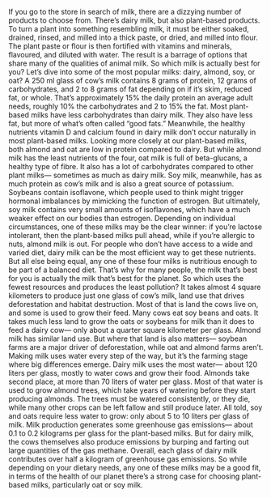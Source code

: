 If you go to the store in search of milk, there are a dizzying number  of products to choose from. There’s dairy milk,  but also plant-based products. To turn a plant into something resembling milk, it must be either soaked, drained, rinsed, and milled into a thick paste, or dried, and milled into flour. The plant paste or flour is then  fortified with vitamins and minerals, flavoured, and diluted with water. The result is a barrage of options that share many of the qualities of animal milk. So which milk is actually best for you? Let’s dive into some of the most  popular milks: dairy, almond, soy, or oat? A 250 ml glass of cow’s milk contains 8 grams of protein, 12 grams of carbohydrates,  and 2 to 8 grams of fat depending on if it’s skim,  reduced fat, or whole. That’s approximately 15%  the daily protein an average adult needs, roughly 10% the carbohydrates and 2 to 15% the fat. Most plant-based milks have  less carbohydrates than dairy milk. They also have less fat, but more of what’s often called “good fats.” Meanwhile, the healthy nutrients vitamin D and calcium found in dairy milk don’t occur naturally  in most plant-based milks. Looking more closely  at our plant-based milks, both almond and oat are low  in protein compared to dairy. But while almond milk has the least nutrients of the four, oat milk is full of beta-glucans,  a healthy type of fibre. It also has a lot of carbohydrates compared to other plant milks— sometimes as much as dairy milk. Soy milk, meanwhile,  has as much protein as cow’s milk and is also a great source of potassium. Soybeans contain isoflavone, which people used to think  might trigger hormonal imbalances by mimicking the function of estrogen. But ultimately, soy milk contains very small amounts of isoflavones, which have a much weaker effect on our bodies than estrogen. Depending on individual circumstances, one of these milks may be the clear winner: if you’re lactose intolerant,  then the plant-based milks pull ahead, while if you’re allergic to nuts, almond milk is out. For people who don’t have access  to a wide and varied diet, dairy milk can be the most efficient way to get these nutrients. But all else being equal,  any one of these four milks is nutritious enough to be part  of a balanced diet. That’s why for many people,  the milk that’s best for you is actually the milk  that’s best for the planet. So which uses the fewest resources and produces the least pollution? It takes almost 4 square kilometers to produce just one glass of cow’s milk, land use that drives deforestation and habitat destruction. Most of that is land the cows live on, and some is used to grow their feed. Many cows eat soy beans and oats. It takes much less land to grow  the oats or soybeans for milk than it does to feed a dairy cow— only about a quarter square kilometer per glass. Almond milk has similar land use. But where that land is also matters— soybean farms are a major driver of deforestation, while oat and almond farms aren’t. Making milk uses water  every step of the way, but it’s the farming stage  where big differences emerge. Dairy milk uses the most water— about 120 liters per glass, mostly to water cows  and grow their food. Almonds take second place, at more than 70 liters of water per glass. Most of that water is used to grow almond trees, which take years of watering before they start producing almonds. The trees must be watered consistently, or they die, while many other crops can be left fallow and still produce later. All told, soy and oats require less  water to grow: only about 5 to 10 liters  per glass of milk. Milk production generates some greenhouse gas emissions— about 0.1 to 0.2 kilograms per glass  for the plant-based milks. But for dairy milk, the cows themselves  also produce emissions by burping and farting out large quantities of the gas methane. Overall, each glass of dairy milk contributes over half a kilogram  of greenhouse gas emissions. So while depending on your dietary needs, any one of these milks may be a good fit, in terms of the health of our planet there’s a strong case for choosing  plant-based milks, particularly oat or soy milk. 